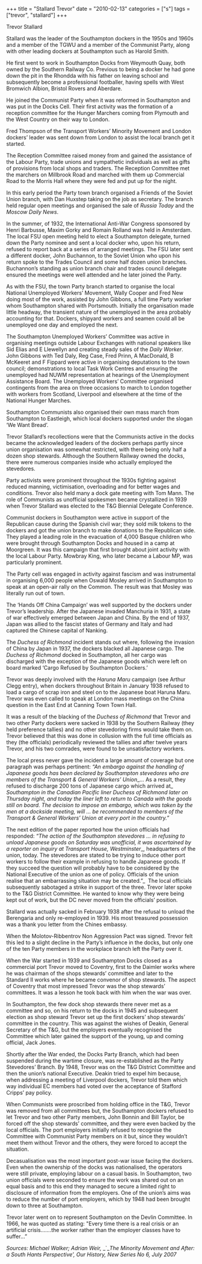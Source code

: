 +++
title = "Stallard Trevor"
date = "2010-02-13"
categories = ["s"]
tags = ["trevor", "stallard"]
+++

Trevor Stallard

Stallard was the leader of the Southampton dockers in the 1950s and 1960s and a member of the TGWU and a member of the Communist Party, along with other leading dockers at Southampton such as Harold Smith.

He first went to work in Southampton Docks from Weymouth Quay, both owned by the Southern Railway Co. Previous to being a docker he had gone down the pit in the Rhondda with his father on leaving school and subsequently become a professional footballer, having spells with West Bromwich Albion, Bristol Rovers and Aberdare.

He joined the Communist Party when it was reformed in Southampton and was put in the Docks Cell. Their first activity was the formation of a reception committee for the Hunger Marchers coming from Plymouth and the West Country on their way to London.

Fred Thompson of the Transport Workers’ Minority Movement and London dockers’ leader was sent down from London to assist the local branch get it started.

The Reception Committee raised money from and gained the assistance of the Labour Party, trade unions and sympathetic individuals as well as gifts of provisions from local shops and traders. The Reception Committee met the marchers on Millbrook Road and marched with them up Commercial Road to the Morris Hall where they were fed and put up for the night.

In this early period the Party town branch organised a Friends of the Soviet Union branch, with Dan Huxstep taking on the job as secretary. The branch held regular open meetings and organised the sale of _Russia Today_ and the _Moscow Daily News_.

In the summer, of 1932, the International Anti-War Congress sponsored by Henri Barbusse, Maxim Gorky and Romain Rolland was held in Amsterdam. The local FSU open meeting held to elect a Southampton delegate, turned down the Party nominee and sent a local docker who, upon his return, refused to report back at a series of arranged meetings. The FSU later sent a different docker, John Buchannon, to the Soviet Union who upon his return spoke to the Trades Council and some half dozen union branches. Buchannon’s standing as union branch chair and trades council delegate ensured the meetings were well attended and he later joined the Party.

As with the FSU, the town Party branch started to organise the local National Unemployed Workers’ Movement, Wally Cooper and Fred New doing most of the work, assisted by John Gibbons, a full time Party worker whom Southampton shared with Portsmouth. Initially the organisation made little headway, the transient nature of the unemployed in the area probably accounting for that. Dockers, shipyard workers and seamen could all be unemployed one day and employed the next.

The Southampton Unemployed Workers’ Committee was active in organising meetings outside Labour Exchanges with national speakers like Sid Elias and E Llewellyn and creating steady sales of the _Daily Worker_. John Gibbons with Ted Daly, Reg Case, Fred Prinn, A MacDonald, B McKeeret and F Fippard were active in organising deputations to the town council; demonstrations to local Task Work Centres and ensuring the unemployed had NUWM representation at hearings of the Unemployment Assistance Board. The Unemployed Workers’ Committee organised contingents from the area on three occasions to march to London together with workers from Scotland, Liverpool and elsewhere at the time of the National Hunger Marches.

Southampton Communists also organised their own mass march from Southampton to Eastleigh, which local dockers supported under the slogan ‘We Want Bread’.  

Trevor Stallard’s recollections were that the Communists active in the docks became the acknowledged leaders of the dockers perhaps partly since union organisation was somewhat restricted, with there being only half a dozen shop stewards. Although the Southern Railway owned the docks, there were numerous companies inside who actually employed the stevedores.

Party activists were prominent throughout the 1930s fighting against reduced manning, victimisation, overloading and for better wages and conditions. Trevor also held many a dock gate meeting with Tom Mann. The role of Communists as unofficial spokesmen became crystallized in 1939 when Trevor Stallard was elected to the T&G Biennial Delegate Conference.

Communist dockers in Southampton were active in support of the Republican cause during the Spanish civil war; they sold milk tokens to the dockers and got the union branch to make donations to the Republican side. They played a leading role in the evacuation of 4,000 Basque children who were brought through Southampton Docks and housed in a camp at Moorgreen. It was this campaign that first brought about joint activity with the local Labour Party. Mowbray King, who later became a Labour MP, was particularly prominent.

The Party cell was engaged in activity against fascism and was instrumental in organising 6,000 people when Oswald Mosley arrived in Southampton to speak at an open-air rally on the Common. The result was that Mosley was literally run out of town.

The ‘Hands Off China Campaign’ was well supported by the dockers under Trevor’s leadership. After the Japanese invaded Manchuria in 1931, a state of war effectively emerged between Japan and China. By the end of 1937, Japan was allied to the fascist states of Germany and Italy and had captured the Chinese capital of Nanking. 

The _Duchess of Richmond_ incident stands out where, following the invasion of China by Japan in 1937, the dockers blacked all Japanese cargo. The _Duchess of Richmond_ docked in Southampton, all her cargo was discharged with the exception of the Japanese goods which were left on board marked ‘Cargo Refused by Southampton Dockers.’

Trevor was deeply involved with the _Haruna Maru_ campaign (see Arthur Clegg entry), when dockers throughout Britain in January 1938 refused to load a cargo of scrap iron and steel on to the Japanese boat Haruna Maru. Trevor was even called to speak at London mass meetings on the China question in the East End at Canning Town Town Hall.

It was a result of the blacking of the _Duchess of Richmond_ that Trevor and two other Party dockers were sacked in 1938 by the Southern Railway (they held preference tallies) and no other stevedoring firms would take them on. Trevor believed that this was done in collusion with the full time officials as they (the officials) periodically reviewed the tallies and after twelve years Trevor, and his two comrades, were found to be unsatisfactory workers.

The local press never gave the incident a large amount of coverage but one paragraph was perhaps pertinent: _“An embargo against the handling of Japanese goods has been declared by_ _Southampton_ _stevedores who are members of the Transport & General Workers’_ _Union__… As a result, they refused to discharge 200 tons of Japanese cargo which arrived at_ _Southampton_ _in the Canadian Pacific liner Duchess of_ _Richmond_ _later on Thursday night, and today the liner left to return to_ _Canada_ _with the goods still on board. The decision to impose an embargo, which was taken by the men at a dockside meeting, will … be recommended to members of the Transport & General Workers’ Union at every port in the country.”_

The next edition of the paper reported how the union officials had responded: _“The action of the_ _Southampton_ _stevedores … in refusing to unload Japanese goods on Saturday was unofficial, it was ascertained by a reporter on inquiry at Transport House,_ _Westminster__, headquarters of the union, today. The stevedores are stated to be trying to induce other port workers to follow their example in refusing to handle Japanese goods. If they succeed the question will probably have to be considered by the National Executive of the union as one of policy. Officials of the union realise that an embarrassing situation may be created.”_  The local officials subsequently sabotaged a strike in support of the three. Trevor later spoke to the T&G District Committee. He wanted to know why they were being kept out of work, but the DC never moved from the officials’ position.

Stallard was actually sacked in February 1938 after the refusal to unload the Berengaria and only re-employed in 1939. His most treasured possession was a thank you letter from the Chines embassy.

When the Molotov-Ribbentrov Non Aggression Pact was signed. Trevor felt this led to a slight decline in the Party’s influence in the docks, but only one of the ten Party members in the workplace branch left the Party over it.

When the War started in 1939 and Southampton Docks closed as a commercial port Trevor moved to Coventry, first to the Daimler works where he was chairman of the shops stewards’ committee and later to the Standard II works where he became convenor of shop stewards. The aspect of Coventry that most impressed Trevor was the shop stewards’ committees. It was a lesson he took back with him when the war was over.

In Southampton, the few dock shop stewards there never met as a committee and so, on his return to the docks in 1945 and subsequent election as shop steward Trevor set up the first dockers’ shop stewards’ committee in the country. This was against the wishes of Deakin, General Secretary of the T&G, but the employers eventually recognised the Committee which later gained the support of the young, up and coming official, Jack Jones.

Shortly after the War ended, the Docks Party Branch, which had been suspended during the wartime closure, was re-established as the Party Stevedores’ Branch. By 1948, Trevor was on the T&G District Committee and then the union’s national Executive. Deakin tried to expel him because, when addressing a meeting of Liverpool dockers, Trevor told them which way individual EC members had voted over the acceptance of Stafford Cripps’ pay policy.

When Communists were proscribed from holding office in the T&G, Trevor was removed from all committees but, the Southampton dockers refused to let Trevor and two other Party members, John Bonnin and Bill Taylor, be forced off the shop stewards’ committee, and they were even backed by the local officials. The port employers initially refused to recognise the Committee with Communist Party members on it but, since they wouldn’t meet them without Trevor and the others, they were forced to accept the situation.

Decasualisation was the most important post-war issue facing the dockers. Even when the ownership of the docks was nationalised, the operators were still private, employing labour on a casual basis. In Southampton, two union officials were seconded to ensure the work was shared out on an equal basis and to this end they managed to secure a limited right to disclosure of information from the employers. One of the union’s aims was to reduce the number of port employers, which by 1948 had been brought down to three at Southampton.

Trevor later went on to represent Southampton on the Devlin Committee. In 1966, he was quoted as stating: "Every time there is a real crisis or an artificial crisis.......the worker rather than the employer classes have to suffer…”  
  


_Sources: Michael Walker;_ _Adrian Weir,_ _\`__The Minority Movement and After: a South Hants Perspective’, Our History,_ _New Series No 6, July 2007_
